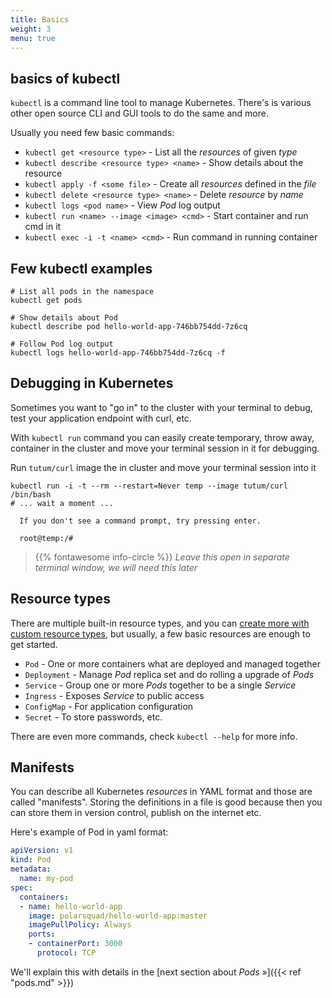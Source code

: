 ```yaml
---
title: Basics
weight: 3
menu: true
---
```


## basics of kubectl
`kubectl` is a command line tool to manage Kubernetes. There's is various other open source CLI and GUI tools to do the same and more.

Usually you need few basic commands:

- `kubectl get <resource type>` - List all the _resources_ of given _type_
- `kubectl describe <resource type> <name>` - Show details about the resource
- `kubectl apply -f <some file>` - Create all _resources_ defined in the _file_
- `kubectl delete <resource type> <name>` - Delete _resource_ by _name_
- `kubectl logs <pod name>` - View _Pod_ log output
- `kubectl run <name> --image <image> <cmd>` - Start container and run cmd in it
- `kubectl exec -i -t <name> <cmd>` - Run command in running container

## Few kubectl examples
```shell
# List all pods in the namespace
kubectl get pods

# Show details about Pod
kubectl describe pod hello-world-app-746bb754dd-7z6cq

# Follow Pod log output
kubectl logs hello-world-app-746bb754dd-7z6cq -f
```

## Debugging in Kubernetes

Sometimes you want to "go in" to the cluster with your terminal to debug, test your application endpoint with curl, etc.

With `kubectl run` command you can easily create temporary, throw away, container in the cluster and move your terminal session in it for debugging.

Run `tutum/curl` image the in cluster and move your terminal session into it
```shell
kubectl run -i -t --rm --restart=Never temp --image tutum/curl /bin/bash
# ... wait a moment ...

  If you don't see a command prompt, try pressing enter.

  root@temp:/#
```

> {{% fontawesome info-circle %}} _Leave this open in separate terminal window, we will need this later_

## Resource types
There are multiple built-in resource types, and you can [create more with custom resource types](https://kubernetes.io/docs/concepts/extend-kubernetes/api-extension/custom-resources/#customresourcedefinitions), but usually, a few basic resources are enough to get started.

- `Pod` - One or more containers what are deployed and managed together
- `Deployment` - Manage _Pod_ replica set and do rolling a upgrade of _Pods_
- `Service` - Group one or more _Pods_ together to be a single _Service_
- `Ingress` - Exposes _Service_ to public access
- `ConfigMap` - For application configuration
- `Secret` - To store passwords, etc.

There are even more commands, check `kubectl --help` for more info.

## Manifests
You can describe all Kubernetes _resources_ in YAML format and those are called "manifests". Storing the definitions in a file is good because then you can store them in version control, publish on the internet etc.

Here's example of Pod in yaml format:
```yaml
apiVersion: v1
kind: Pod
metadata:
  name: my-pod
spec:
  containers:
  - name: hello-world-app
    image: polarsquad/hello-world-app:master
    imagePullPolicy: Always
    ports:
    - containerPort: 3000
      protocol: TCP
```

We'll explain this with details in the [next section about _Pods_ »]({{< ref "pods.md" >}})